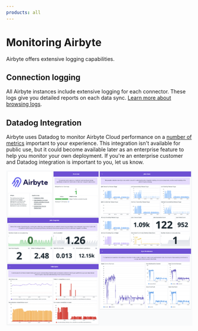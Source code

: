 ```yaml
---
products: all
---
```


# Monitoring Airbyte

Airbyte offers extensive logging capabilities.

## Connection logging

All Airbyte instances include extensive logging for each connector. These logs give you detailed reports on each data sync. [Learn more about browsing logs](browsing-output-logs).

## Datadog Integration

Airbyte uses Datadog to monitor Airbyte Cloud performance on a [number of metrics](https://docs.datadoghq.com/integrations/airbyte/#data-collected) important to your experience. This integration isn't available for public use, but it could become available later as an enterprise feature to help you monitor your own deployment. If you're an enterprise customer and Datadog integration is important to you, let us know.

![Datadog's Airbyte Integration Dashboard](assets/DatadogAirbyteIntegration_OutOfTheBox_Dashboard.png)

<!--
## Airbyte OpenTelemetry Integration

Setting up this integration for Airbyte instances involves three straightforward steps:

1. **Deploy an OpenTelemetry Collector**: Follow the official [Kubernetes Getting Started documentation](https://opentelemetry.io/docs/collector/getting-started/#kubernetes) to deploy a collector in your kubernetes cluster.

2. **Update the chart values**: Modify your `values.yaml` file in the Airbyte repository to include the `metrics-reporter` container. This submits Airbyte metrics to the OpenTelemetry collector:

```yaml
global:
  metrics:
    metricClient: "otel"
    otelCollectorEndpoint: "http://otel-collector.opentelemetry.svc:4317"

metrics:
  enabled: true
```

:::note
Update the value of `otelCollectorEndpoint` with your collector URL.
:::

3. **Re-deploy Airbyte**: With the updated chart values, you're ready to deploy your Airbyte application by upgrading the chart. 
-->
